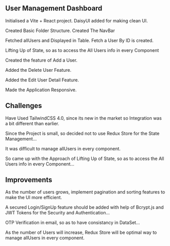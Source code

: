 ## User Management Dashboard
  Initialised a Vite + React project.
  DaisyUI added for making clean UI.

  Created Basic Folder Structure.
  Created The NavBar

  Fetched allUsers and Displayed in Table.
  Fetch a User By ID is created.

  Lifting Up of State, so as to access the All Users info in every Component

  Created the feature of Add a User.

  Added the Delete User Feature.

  Added the Edit User Detail Feature.

  Made the Application Responsive.

## Challenges
  Have Used TailwindCSS 4.0, since its new in the market so Integration was a bit different than earlier.

  Since the Project is small, so decided not to use Redux Store for the State Management...
  
  It  was difficult to manage allUsers in every component.

  So came up with the Approach of Lifting Up of State, so as to access the All Users info in every Component...

## Improvements
  As the number of users grows, implement pagination and sorting features to make the UI more efficient.

  A secured Login/SignUp feature should be added with help of Bcrypt.js and JWT Tokens for the Security and Authentication...

  OTP Verification in email, so as to have consistancy in DataSet...

  As the number of Users will increase, Redux Store will be optimal way to manage allUsers in every component.

